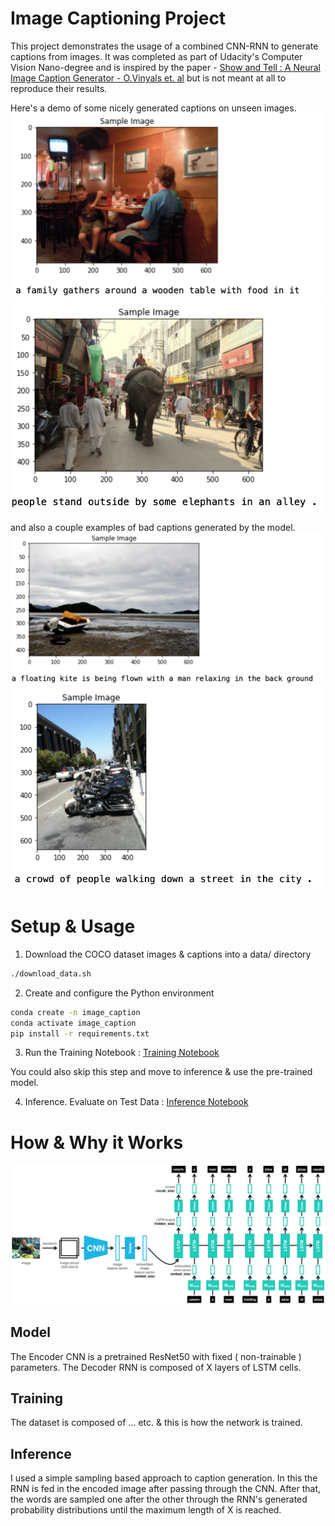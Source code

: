 # Image Captioning Project


This project demonstrates the usage of a combined CNN-RNN to generate captions from images. 
It was completed as part of Udacity's Computer Vision Nano-degree and is inspired by
the paper - [Show and Tell : A Neural Image Caption Generator - O.Vinyals et. al](https://arxiv.org/abs/1411.4555v2)  but is not meant at all to reproduce their results. 

Here's a demo of some nicely generated captions on unseen images.
![good1](images/good1.png) ![good2](images/good2.png)

and also a couple examples of bad captions generated by the model. 
![bad1](images/bad1.png) ![bad2](images/bad2.png)

# Setup & Usage

1. Download the COCO dataset images & captions into a data/ directory 
```bash
./download_data.sh
```

2. Create and configure the Python environment
```bash
conda create -n image_caption 
conda activate image_caption
pip install -r requirements.txt
```
3. Run the Training Notebook : [Training Notebook](1_Train_Model.ipynb)

You could also skip this step and move to inference & use the pre-trained model. 

4. Inference. Evaluate on Test Data : [Inference Notebook](2_Inference.ipynb)


# How & Why it Works 

![Encoder Decoder Model](images/encoder-decoder.png)

## Model
The Encoder CNN is a pretrained ResNet50 with fixed ( non-trainable ) parameters. 
The Decoder RNN is composed of X layers of LSTM cells. 


## Training
The dataset is composed of ... etc. & this is how the network is trained. 


## Inference
I used a simple sampling based approach to caption generation. 
In this the RNN is fed in the encoded image after passing through the CNN. 
After that, the words are sampled one after the other through the RNN's generated probability distributions
until the maximum length of X is reached. 


